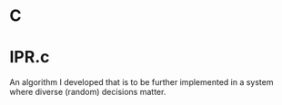 # C
# IPR.c
An algorithm I developed that is to be further implemented in a system where diverse (random) decisions matter.
